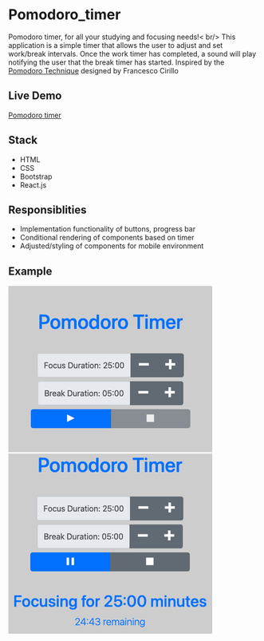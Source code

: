 # Pomodoro_timer
Pomodoro timer, for all your studying and focusing needs!< br/>
This application is a simple timer that allows the user to adjust and set work/break intervals.
Once the work timer has completed, a sound will play notifying the user that the break timer has started.
Inspired by the [Pomodoro Technique](https://en.wikipedia.org/wiki/Pomodoro_Technique) designed by Francesco Cirillo

## Live Demo
[Pomodoro timer](https://pomodoro-timer-sable.vercel.app/)

## Stack
- HTML
- CSS
- Bootstrap
- React.js

## Responsiblities 
- Implementation functionality of buttons, progress bar
- Conditional rendering of components based on timer
- Adjusted/styling of components for mobile environment

## Example
![Pomodoro](/images/pomodoro.png)
<br/>
![Focus](/images/Focus.png)
